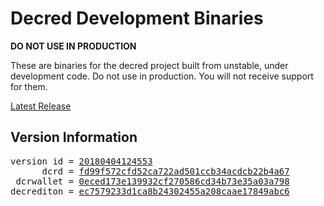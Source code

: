 
# Decred Development Binaries

**DO NOT USE IN PRODUCTION**

These are binaries for the decred project built from unstable, under development
code. Do not use in production. You will not receive support for them.

[Latest Release](https://github.com/matheusd/decred-weekly-builds/releases/latest)

## Version Information

<pre>
version id = <a href="https://github.com/matheusd/decred-weekly-builds/releases/tag/v20180404124553">20180404124553</a>
      dcrd = <a href="https://github.com/decred/dcrd/commits/fd99f572cfd52ca722ad501ccb34acdcb22b4a67">fd99f572cfd52ca722ad501ccb34acdcb22b4a67</a>
 dcrwallet = <a href="https://github.com/decred/dcrwallet/commits/0eced173e139932cf270586cd34b73e35a03a798">0eced173e139932cf270586cd34b73e35a03a798</a>
decrediton = <a href="https://github.com/decred/decrediton/commits/ec7579233d1ca8b24302455a208caae17849abc6">ec7579233d1ca8b24302455a208caae17849abc6</a>
</pre>

